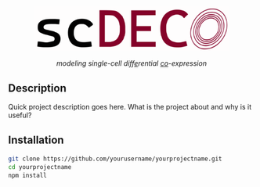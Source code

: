 <p align="center">
  <img src="./images/scdeco_logo.svg" alt="Size Limit CLI" width="400">
</p>

<p align="center">
  <i>modeling single-cell diff<span style="text-decoration: underline;">e</span>rential <span style="text-decoration: underline;">co</span>-expression</i>
</p>




## Description

Quick project description goes here. What is the project about and why is it useful?

## Installation

```bash
git clone https://github.com/yourusername/yourprojectname.git
cd yourprojectname
npm install


